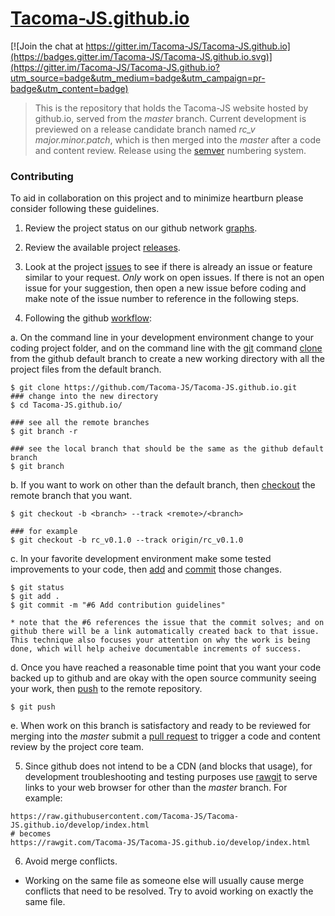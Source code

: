 [Tacoma-JS.github.io](http://tacoma-js.github.io/)
===================

[![Join the chat at https://gitter.im/Tacoma-JS/Tacoma-JS.github.io](https://badges.gitter.im/Tacoma-JS/Tacoma-JS.github.io.svg)](https://gitter.im/Tacoma-JS/Tacoma-JS.github.io?utm_source=badge&utm_medium=badge&utm_campaign=pr-badge&utm_content=badge)

> This is the repository that holds the Tacoma-JS website hosted by github.io, served from the *master* branch.  Current development is previewed on a release candidate branch named *rc_v major.minor.patch*, which is then merged into the *master* after a code and content review.  Release using the [semver](http://semver.org/) numbering system.

### Contributing

To aid in collaboration on this project and to minimize heartburn please consider following these guidelines.

1.  Review the project status on our github network [graphs](https://github.com/Tacoma-JS/Tacoma-JS.github.io/network).

2.  Review the available project [releases](https://github.com/Tacoma-JS/Tacoma-JS.github.io/releases).

3.  Look at the project [issues](https://github.com/Tacoma-JS/Tacoma-JS.github.io/issues) to see if there is already an issue or feature similar to your request.  *Only* work on open issues.  If there is not an open issue for your suggestion, then open a new issue before coding and make note of the issue number to reference in the following steps.

4.  Following the github [workflow](https://guides.github.com/introduction/flow/):

  a.  On the command line in your development environment change to your coding project folder, and on the command line with the [git](https://git-scm.com/) command [clone](https://git-scm.com/docs/git-clone) from the github default branch to create a new working directory with all the project files from the default branch.

   ```
   $ git clone https://github.com/Tacoma-JS/Tacoma-JS.github.io.git
   ### change into the new directory
   $ cd Tacoma-JS.github.io/

   ### see all the remote branches
   $ git branch -r

   ### see the local branch that should be the same as the github default branch
   $ git branch
   ```

  b.  If you want to work on other than the default branch, then [checkout](https://git-scm.com/docs/git-checkout) the remote branch that you want.

  ```
  $ git checkout -b <branch> --track <remote>/<branch>

  ### for example
  $ git checkout -b rc_v0.1.0 --track origin/rc_v0.1.0
  ```
  c. In your favorite development environment make some tested improvements to your code, then [add](https://git-scm.com/docs/git-add) and [commit](https://git-scm.com/docs/git-commit) those changes.

  ```
  $ git status
  $ git add .
  $ git commit -m "#6 Add contribution guidelines"
  ```
    * note that the #6 references the issue that the commit solves; and on github there will be a link automatically created back to that issue.  This technique also focuses your attention on why the work is being done, which will help acheive documentable increments of success.

  d. Once you have reached a reasonable time point that you want your code backed up to github and are okay with the open source community seeing your work, then [push](https://git-scm.com/docs/git-push) to the remote repository.

  ```
  $ git push
  ```

  e. When work on this branch is satisfactory and ready to be reviewed for merging into the *master* submit a [pull request](https://help.github.com/articles/creating-a-pull-request/) to trigger a code and content review by the project core team.

5. Since github does not intend to be a CDN (and blocks that usage), for development troubleshooting and testing purposes use [rawgit](https://rawgit.com/) to serve links to your web browser for other than the *master* branch.  For example:

  ```
  https://raw.githubusercontent.com/Tacoma-JS/Tacoma-JS.github.io/develop/index.html
  # becomes
  https://rawgit.com/Tacoma-JS/Tacoma-JS.github.io/develop/index.html
  ```

6. Avoid merge conflicts.
  - Working on the same file as someone else will usually cause merge conflicts that need to be resolved.  Try to avoid working on exactly the same file.

